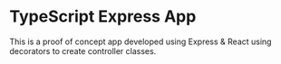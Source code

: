 # TypeScript Express App

This is a proof of concept app developed using Express & React using decorators to create controller classes.

